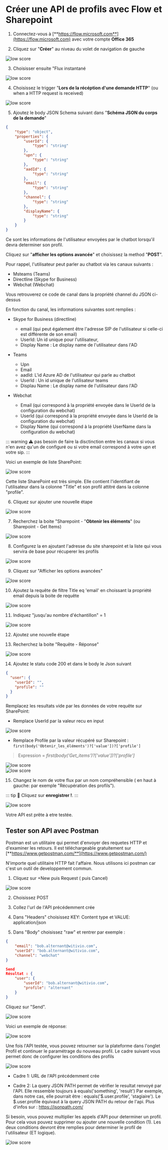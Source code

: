 # Créer une API de profils avec Flow et Sharepoint



1.  Connectez-vous à [**https://flow.microsoft.com**](https://flow.microsoft.com) avec votre compte **Office 365**

2.  Cliquez sur "**Créer**" au niveau du volet de navigation de gauche

<div class="image_center">
  <img :src="$withBase('/assets/img/fr/profil/api1.png')" alt="low score">
</div>

3. Choisisser ensuite "Flux instantané

<div class="image_center">
  <img :src="$withBase('/assets/img/fr/profil/api2.png')" alt="low score">
</div>

4.  Choisissez le trigger "**Lors de la récéption d'une demande HTTP**" (ou when a HTTP request is received)

<div class="image_center">
  <img :src="$withBase('/assets/img/fr/profil/api3.png')" alt="low score">
</div>




5. Ajoutez le body JSON Schema suivant dans "**Schéma JSON du corps de la demande**"

``` JSON
{
    "type": "object",
    "properties": {
        "userId": {
            "type": "string"
        },
        "upn": {
            "type": "string"
        },
        "aadId": {
            "type": "string"
        },
        "email": {
            "type": "string"
        },
        "channel": {
            "type": "string"
        },
        "displayName": {
            "type": "string"
        }
    }
}
```


Ce sont les informations de l'utilisateur envoyées par le chatbot lorsqu'il devra determiner son profil.

Cliquez sur "**afficher les options avancée**" et choisissez la method "**POST**".  
  
Pour rappel, l'utilisateur peut parler au chatbot via les canaux suivants :

-   Msteams (Teams)
-   Directline (Skype for Business)
-   Webchat (Webchat)

Vous retrouverez ce code de canal dans la propriété channel du JSON ci-dessus

En fonction du canal, les informations suivantes sont remplies :

-   Skype for Business (directline)

    -   email (qui peut également être l'adresse SIP de l'utilisateur si celle-ci est différente de son email)
    -   UserId: Un id unique pour l'utilisateur,
    -   Display Name :  Le display name de l'utilisateur dans l'AD

-   Teams

    -   Upn
    -   Email
    -   aadId: L'id Azure AD de l'utilisateur qui parle au chatbot
    -   UserId : Un id unique de l'utilisateur teams
    -   Displau Name : Le display name de l'utilisateur dans l'AD

-   Webchat

    -   Email (qui correspond à la propriété envoyée dans le UserId de la configuration du webchat)
    -   UserId (qui correspond à la propriété envoyée dans le UserId de la configuration du webchat)
    -   Display Name (qui correspond à la propriété UserName dans la configuration du webchat)

::: warning ⚠️
pas besoin de faire la disctinction entre les canaux si vous n'en avez qu'un de configuré ou si votre email correspond à votre upn et votre sip.
:::

Voici un exemple de liste SharePoint:

<div class="image_center">
  <img :src="$withBase('/assets/img/fr/profil/api4.jpg')" alt="low score">
</div>

Cette liste SharePoint est très simple. Elle contient l'identifiant de l'utilisateur dans la colonne "Title" et son profil attitré dans la colonne "profile".


6. Cliquez sur ajouter une nouvelle étape

<div class="image_center">
  <img :src="$withBase('/assets/img/fr/profil/api5.png')" alt="low score">
</div>


7. Recherchez la boite "Sharepoint - "**Obtenir les éléments**" (ou Sharepoint - Get Items)

<div class="image_center">
  <img :src="$withBase('/assets/img/fr/profil/api6.png')" alt="low score">
</div>

8.  Configurez la en ajoutant l'adresse du site sharepoint et la liste qui vous servira de base pour récuperer les profils

<div class="image_center">
  <img :src="$withBase('/assets/img/fr/profil/api7.png')" alt="low score">
</div>

9. Cliquez sur "Afficher les options avancées"

<div class="image_center">
  <img :src="$withBase('/assets/img/fr/profil/api8.png')" alt="low score">
</div>

10. Ajoutez la requête de filtre Title eq 'email' en choissant la propriété email depuis la boite de requête

<div class="image_center">
  <img :src="$withBase('/assets/img/fr/profil/api9.png')" alt="low score">
</div>

11. Indiquez "jusqu'au nombre d'échantillon" = 1

<div class="image_center">
  <img :src="$withBase('/assets/img/fr/profil/api10.png')" alt="low score">
</div>

12. Ajoutez une nouvelle étape

13. Recherchez la boite "Requête - Réponse"

<div class="image_center">
  <img :src="$withBase('/assets/img/fr/profil/api11.png')" alt="low score">
</div>

14. Ajoutez le statu code 200 et dans le body le Json suivant

```JSON
{
  "user": {
    "userId": "",
    "profile": ""
  }
}
```

Remplacez les resultats vide par les données de votre requête sur SharePoint:

-   Remplace UserId par la valeur recu en input

<div class="image_center">
  <img :src="$withBase('/assets/img/fr/profil/api12.png')" alt="low score">
</div>

-   Remplace Profile par la valeur récupéré sur Sharepoint : ```first(body('Obtenir_les_éléments')?['value'])?['profile']```

>   Expression = *first(body('Get_items')?['value'])?['profile']*

<div class="image_center">
  <img :src="$withBase('/assets/img/fr/profil/api13.png')" alt="low score">
</div>

<div class="image_center">
  <img :src="$withBase('/assets/img/fr/profil/api14.png')" alt="low score">
</div>

15. Changez le nom de votre flux par un nom compréhensible ( en haut à gauche: par exemple "Récupération des profils").

::: tip 💾
Cliquez sur **enregistrer !**.
:::

<div class="image_center">
  <img :src="$withBase('/assets/img/fr/profil/api15.png')" alt="low score">
</div>


Votre API est prête à etre testée.

## Tester son API avec Postman

Postman est un utilitaire qui permet d'envoyer des requetes HTTP et d'examiner les retours. Il est téléchargeable gratuitement sur [**https://www.getpostman.com/**](https://www.getpostman.com/)

N'importe quel utilitaire HTTP fait l'affaire. Nous utilisons ici postman car c'est un outil de developpement commun.

1. Cliquez sur +New puis Request ( puis Cancel)

<div class="image_center">
  <img :src="$withBase('/assets/img/fr/profil/api16.png')" alt="low score">
</div>

2. Choisissez POST

3. Collez l'url de l'API précédemment crée

4. Dans "Headers" choisissez KEY: Content type et VALUE: application/json

5. Dans "Body" choisissez "raw" et rentrer par exemple :

```JSON
{
	"email": "bob.alternant@witivio.com",
	"userId": "bob.alternant@witivio.com",
	"channel": "webchat"
}

Send 
Résultat : {
    "user": {
        "userId": "bob.alternant@witivio.com",
        "profile": "alternant"
    }
}
```

Cliquez sur "Send".

<div class="image_center">
  <img :src="$withBase('/assets/img/fr/profil/api17.png')" alt="low score">
</div>


Voici un exemple de réponse:

<div class="image_center">
  <img :src="$withBase('/assets/img/fr/profil/api18.png')" alt="low score">
</div>


Une fois l'API testée, vous pouvez retourner sur la plateforme dans l'onglet Profil et continuer le paramétrage du nouveau profil. Le cadre suivant vous permet donc de configurer les conditions des profils

<div class="image_center">
  <img :src="$withBase('/assets/img/fr/profil/api19.png')" alt="low score">
</div>


-   Cadre 1: URL de l'API précédemment crée

-   Cadre 2: La query JSON PATH permet de vérifier le resultat renvoyé par l'API. Elle ressemble toujours à equals('something', 'result') Par exemple, dans notre cas, elle pourrait être : equals('$.user.profile', 'stagiaire'). Le $.user.profile équivaut à la query JSON PATH du retour de l'api. Plus d'infos sur : https://jsonpath.com/

Si besoin, vous pouvez multiplier les appels d'API pour determiner un profil. Pour cela vous pouvez supprimer ou ajouter une nouvelle condition (1). Les deux conditions devront être remplies pour determiner le profil de l'utilisateur (ET logique).

<div class="image_center">
  <img :src="$withBase('/assets/img/fr/profil/api20.png')" alt="low score">
</div>


